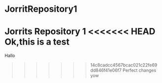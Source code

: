 # JorritRepository1
Jorrits Repository 1
<<<<<<< HEAD
Ok,this is a test
=======
Hallo
>>>>>>> 14c8cadcc4567bcac021c22fe69dd846f41e06f7
Perfect changes
yow